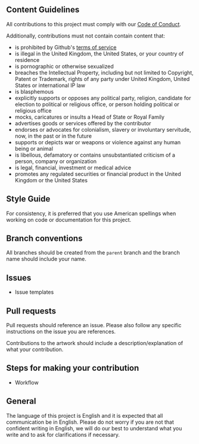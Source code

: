 ## Content Guidelines

All contributions to this project must comply with our [Code of Conduct](https://github.com/dominicduffin1/python-turtle-art-canvas/blob/parent/CODE_OF_CONDUCT.md).

Additionally, contributions must not contain contain content that:

- is prohibited by Github's [terms of service](https://docs.github.com/en/github/site-policy/github-terms-of-service)
- is illegal in the United Kingdom, the United States, or your country of residence
- is pornographic or otherwise sexualized
- breaches the Intellectual Property, including but not limited to Copyright, Patent or Trademark, rights of any party under United Kingdom, United States or international IP law
- is blasphemous
- explicitly supports or opposes any political party, religion, candidate for election to political or religious office, or person holding political or religious office
- mocks, caricatures or insults a Head of State or Royal Family
- advertises goods or services offered by the contributor
- endorses or advocates for colonialism, slavery or involuntary servitude, now, in the past or in the future
- supports or depicts war or weapons or violence against any human being or animal
- is libellous, defamatory or contains unsubstantiated criticism of a person, company or organization
- is legal, financial, investment or medical advice
- promotes any regulated securities or financial product in the United Kingdom or the United States

## Style Guide

For consistency, it is preferred that you use American spellings when working on code or documentation for this project.

## Branch conventions

All branches should be created from the `parent` branch and the branch name should include your name.

## Issues

- Issue templates

## Pull requests

Pull requests should reference an issue. Please also follow any specific instructions on the issue you are references.

Contributions to the artwork should include a description/explanation of what your contribution.

## Steps for making your contribution

- Workflow

## General

The language of this project is English and it is expected that all communication be in English. Please do not worry if you are not that confident writing in English, we will do our best to understand what you write and to ask for clarifications if necessary.
